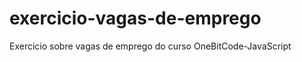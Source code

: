 # exercicio-vagas-de-emprego
Exercicio sobre vagas de emprego do curso OneBitCode-JavaScript
<br> <br>
